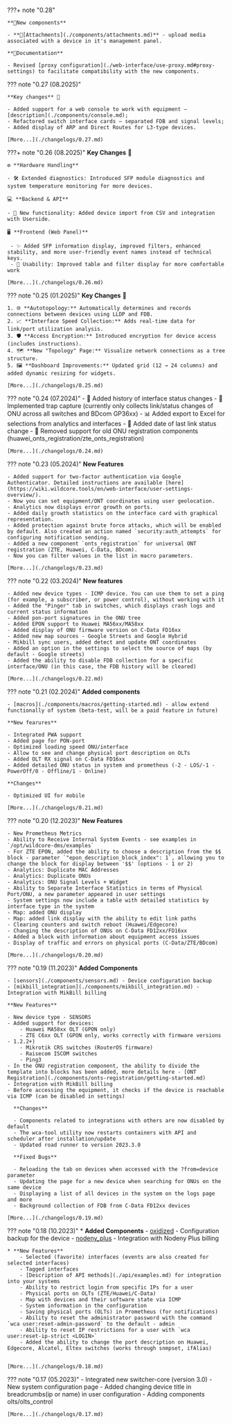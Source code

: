 ???+ note "0.28"

    **🚀New components** 
    
    - **📸[Attachments](./components/attachments.md)** - upload media associated with a device in it's management panel.

    **📄Documentation**

    - Revised [proxy configuration](./web-interface/use-proxy.md#proxy-settings) to facilitate compatibility with the new components.

??? note "0.27 (08.2025)"

    **Key changes** 🔑

    - Added support for a web console to work with equipment – [description](./components/console.md);
    - Refactored switch interface cards – separated FDB and signal levels;
    - Added display of ARP and Direct Routes for L3-type devices.

    [More...](./changelogs/0.27.md)

???+ note "0.26 (08.2025)"
**Key Changes** 🔑

    ⚙️ **Hardware Handling**

    - 🛠️ Extended diagnostics: Introduced SFP module diagnostics and system temperature monitoring for more devices.

    💻 **Backend & API**

    - 🚀 New functionality: Added device import from CSV and integration with Userside.

    🖥️ **Frontend (Web Panel)**

     - ✨ Added SFP information display, improved filters, enhanced stability, and more user-friendly event names instead of technical keys.
     - 🎨 Usability: Improved table and filter display for more comfortable work

    [More...](./changelogs/0.26.md)

??? note "0.25 (01.2025)"
**Key Changes** 🔑

    1. 🌐 **Autotopology:** Automatically determines and records connections between devices using LLDP and FDB.
    2. 📈 **Interface Speed Collection:** Adds real-time data for link/port utilization analysis.
    3. 🛡️ **Access Encryption:** Introduced encryption for device access (includes instructions).
    4. 🗺️ **New "Topology" Page:** Visualize network connections as a tree structure.
    5. 🖼️ **Dashboard Improvements:** Updated grid (12 → 24 columns) and added dynamic resizing for widgets.

    [More...](./changelogs/0.25.md)

??? note "0.24 (07.2024)" - 📜 Added history of interface status changes - 🔄 Implemented trap capture (currently only collects link/status changes of ONU across all switches and BDcom GP36xx) - 📊 Added export to Excel for selections from analytics and interfaces - 📅 Added date of last link status change - 🚫 Removed support for old ONU registration components (huawei_onts_registration/zte_onts_registration)

    [More...](./changelogs/0.24.md)

??? note "0.23 (05.2024)"
**New Features**

    - Added support for two-factor authentication via Google Authenticator. Detailed instructions are available [here](https://wiki.wildcore.tools/en/web-interface/user-settings-overview/).
    - Now you can set equipment/ONT coordinates using user geolocation.
    - Analytics now displays error growth on ports.
    - Added daily growth statistics on the interface card with graphical representation.
    - Added protection against brute force attacks, which will be enabled by default. Also created an action named `security:auth_attempts` for configuring notification sending.
    - Added a new component `onts_registration` for universal ONT registration (ZTE, Huawei, C-Data, BDcom).
    - Now you can filter values in the list in macro parameters.

    [More...](./changelogs/0.23.md)

??? note "0.22 (03.2024)"
**New features**

    - Added new device types - ICMP device. You can use them to set a ping (for example, a subscriber, or power control), without working with it
    - Added the "Pinger" tab in switches, which displays crash logs and current status information
    - Added pon-port signatures in the ONU tree
    - Added EPON support to Huawei MA56xx/MA58xx
    - Added display of ONU firmware version on C-Data FD16xx
    - Added new map sources - Google Streets and Google Hybrid
    - Mikbill sync users, added detect and update ONT coordinates
    - Added an option in the settings to select the source of maps (by default - Google streets)
    - Added the ability to disable FDB collection for a specific interface/ONU (in this case, the FDB history will be cleared)

    [More...](./changelogs/0.22.md)

??? note "0.21 (02.2024)"
**Added components**

    - [macros](./components/macros/getting-started.md) - allow extend functionally of system (beta-test, will be a paid feature in future)

    **New fearures**

    - Integrated PWA support
    - Added page for PON-port
    - Optimized loading speed ONU/interface
    - Allow to see and change physical port description on OLTs
    - Added OLT RX signal on C-Data FD16xx
    - Added detailed ONU status in system and prometheus (-2 - LOS/-1 - PowerOff/0 - Offline/1 - Online)

    **Changes**

    - Optimized UI for mobile

    [More...](./changelogs/0.21.md)

??? note "0.20 (12.2023)"
**New Features**

    - New Prometheus Metrics
    - Ability to Receive Internal System Events - see examples in `/opt/wildcore-dms/examples`
    - For ZTE EPON, added the ability to choose a description from the $$ block - parameter `"epon_description_block_index": 1`, allowing you to change the block for display between '$$' (options - 1 or 2)
    - Analytics: Duplicate MAC Addresses
    - Analytics: Duplicate ONUs
    - Analytics: ONU Signal Levels + Widget
    - Ability to Separate Interface Statistics in terms of Physical Port/ONU, a new parameter appeared in user settings
    - System settings now include a table with detailed statistics by interface type in the system
    - Map: added ONU display
    - Map: added link display with the ability to edit link paths
    - Clearing counters and switch reboot (Huawei/Edgecore)
    - Changing the description of ONUs on C-Data FD12xx/FD16xx
    - Added a block with information about equipment access issues
    - Display of traffic and errors on physical ports (C-Data/ZTE/BDcom)

    [More...](./changelogs/0.20.md)

??? note "0.19 (11.2023)"
**Added Components**

    - [sensors](./components/sensors.md) - Device configuration backup
    - [mikbill_integration](./components/mikbill_integration.md) - Integration with MikBill billing

    **New Features**

    - New device type - SENSORS
    - Added support for devices:
        - Huawei MA58xx OLT (GPON only)
        - ZTE C6xx OLT (GPON only, works correctly with firmware versions - 1.2.2+)
        - Mikrotik CRS switches (RouterOS firmware)
        - Raisecom ISCOM switches
        - Ping3
    - In the ONU registration component, the ability to divide the template into blocks has been added, more details here - [ONT Registration](./components/onts-registration/getting-started.md)
    - Integration with MikBill billing
    - Before accessing the equipment, it checks if the device is reachable via ICMP (can be disabled in settings)

      **Changes**

      - Components related to integrations with others are now disabled by default
      - The wca-tool utility now restarts containers with API and scheduler after installation/update
      - Updated road runner to version 2023.3.0

      **Fixed Bugs**

      - Reloading the tab on devices when accessed with the ?from=device parameter
      - Updating the page for a new device when searching for ONUs on the same device
      - Displaying a list of all devices in the system on the logs page and more
      - Background collection of FDB from C-Data FD12xx devices

    [More...](./changelogs/0.19.md)

??? note "0.18 (10.2023)" \* **Added Components** - [oxidized](./components/oxidized.md) - Configuration backup for the device - [nodeny_plus](./components/nodeny_plus.md) - Integration with Nodeny Plus billing

    * **New Features**
        - Selected (favorite) interfaces (events are also created for selected interfaces)
        - Tagged interfaces
        - [Description of API methods](./api/examples.md) for integration into your systems
        - Ability to restrict login from specific IPs for a user
        - Physical ports on OLTs (ZTE/Huawei/C-Data)
        - Map with devices and their software state via ICMP
        - System information in the configuration
        - Saving physical ports (OLTs) in Prometheus (for notifications)
        - Ability to reset the administrator password with the command `wca user:reset-admin-password` to the default - admin
        - Ability to reset IP restrictions for a user with `wca user:reset-ip-strict <LOGIN>`
        - Added the ability to change the port description on Huawei, Edgecore, Alcatel, Eltex switches (works through snmpset, ifAlias)


    [More...](./changelogs/0.18.md)

??? note "0.17 (05.2023)" - Integrated new switcher-core (version 3.0) - New system configuration page - Added changing device title in breadcrumbs(ip or name) in user configuration - Adding components olts/olts_control

    [More...](./changelogs/0.17.md)
